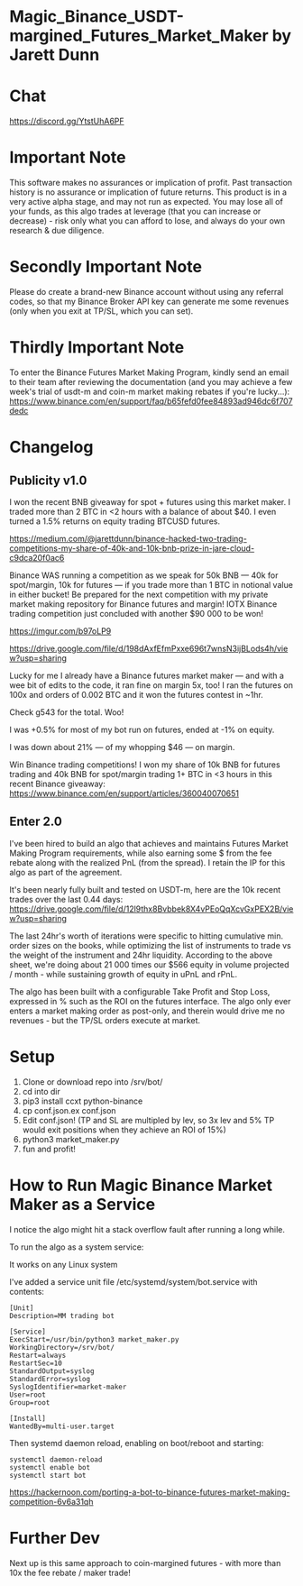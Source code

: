# Magic_Binance_USDT-margined_Futures_Market_Maker by Jarett Dunn


# Chat


https://discord.gg/YtstUhA6PF


# Important Note


This software makes no assurances or implication of profit. Past transaction history is no assurance or implication of future returns. This product is in a very active alpha stage, and may not run as expected. You may lose all of your funds, as this algo trades at leverage (that you can increase or decrease) - risk only what you can afford to lose, and always do your own research & due diligence.


# Secondly Important Note


Please do create a brand-new Binance account without using any referral codes, so that my Binance Broker API key can generate me some revenues (only when you exit at TP/SL, which you can set).


# Thirdly Important Note


To enter the Binance Futures Market Making Program, kindly send an email to their team after reviewing the documentation (and you may achieve a few week's trial of usdt-m and coin-m market making rebates if you're lucky...):  https://www.binance.com/en/support/faq/b65fefd0fee84893ad946dc6f707dedc


# Changelog

 
## Publicity v1.0


I won the recent BNB giveaway for spot + futures using this market maker. I traded more than 2 BTC in <2 hours with a balance of about $40. I even turned a 1.5% returns on equity trading BTCUSD futures.


https://medium.com/@jarettdunn/binance-hacked-two-trading-competitions-my-share-of-40k-and-10k-bnb-prize-in-jare-cloud-c9dca20f0ac6

Binance WAS running a competition as we speak for 50k BNB — 40k for spot/margin, 10k for futures — if you trade more than 1 BTC in notional value in either bucket! Be prepared for the next competition with my private market making repository for Binance futures and margin! IOTX Binance trading competition just concluded with another $90 000 to be won!


https://imgur.com/b97oLP9


https://drive.google.com/file/d/198dAxfEfmPxxe696t7wnsN3ijBLods4h/view?usp=sharing


Lucky for me I already have a Binance futures market maker — and with a wee bit of edits to the code, it ran fine on margin 5x, too! I ran the futures on 100x and orders of 0.002 BTC and it won the futures contest in ~1hr.


Check g543 for the total. Woo!


I was +0.5% for most of my bot run on futures, ended at -1% on equity.


I was down about 21% — of my whopping $46 — on margin.


Win Binance trading competitions! I won my share of 10k BNB for futures trading and 40k BNB for spot/margin trading 1+ BTC in <3 hours in this recent Binance giveaway: https://www.binance.com/en/support/articles/360040070651


## Enter 2.0


I've been hired to build an algo that achieves and maintains Futures Market Making Program requirements, while also earning some $ from the fee rebate along with the realized PnL (from the spread). I retain the IP for this algo as part of the agreement.


It's been nearly fully built and tested on USDT-m, here are the 10k recent trades over the last 0.44 days: https://drive.google.com/file/d/12l9thx8Bvbbek8X4vPEoQqXcvGxPEX2B/view?usp=sharing


The last 24hr's worth of iterations were specific to hitting cumulative min. order sizes on the books, while optimizing the list of instruments to trade vs the weight of the instrument and 24hr liquidity. According to the above sheet, we're doing about 21 000 times our $566 equity in volume projected / month - while sustaining growth of equity in uPnL and rPnL.


The algo has been built with a configurable Take Profit and Stop Loss, expressed in % such as the ROI on the futures interface. The algo only ever enters a market making order as post-only, and therein would drive me no revenues - but the TP/SL orders execute at market.


# Setup


1. Clone or download repo into /srv/bot/
2. cd into dir
3. pip3 install ccxt python-binance
4. cp conf.json.ex conf.json
5. Edit conf.json! (TP and SL are multipled by lev, so 3x lev and 5% TP would exit positions when they achieve an ROI of 15%)
6. python3 market_maker.py
7. fun and profit!


# How to Run Magic Binance Market Maker as a Service


I notice the algo might hit a stack overflow fault after running a long while.


To run the algo as a system service:



It works on any Linux system



I've added a service unit file /etc/systemd/system/bot.service with contents:
``` 
[Unit]
Description=MM trading bot

[Service]
ExecStart=/usr/bin/python3 market_maker.py 
WorkingDirectory=/srv/bot/
Restart=always
RestartSec=10
StandardOutput=syslog
StandardError=syslog
SyslogIdentifier=market-maker
User=root
Group=root

[Install]
WantedBy=multi-user.target
``` 


Then systemd daemon reload, enabling on boot/reboot and starting:


``` 
systemctl daemon-reload
systemctl enable bot
systemctl start bot
``` 

https://hackernoon.com/porting-a-bot-to-binance-futures-market-making-competition-6v6a31qh


# Further Dev


Next up is this same approach to coin-margined futures - with more than 10x the fee rebate / maker trade!

